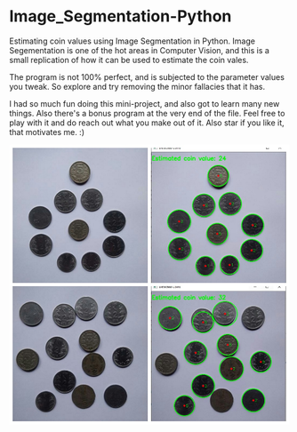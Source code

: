 # Image_Segmentation-Python

Estimating coin values using Image Segmentation in Python. Image Segementation is one of the hot areas in Computer Vision, and this is a small replication of how it can be used to estimate the coin vales.

The program is not 100% perfect, and is subjected to the parameter values you tweak. So explore and try removing the minor fallacies that it has.

I had so much fun doing this mini-project, and also got to learn many new things. Also there's a bonus program at the very end of the file. Feel free to play with it and do reach out what you make out of it. Also star if you like it, that motivates me. :) 

<img alt="estimated coins" src = './coins/merged.jpg'>

